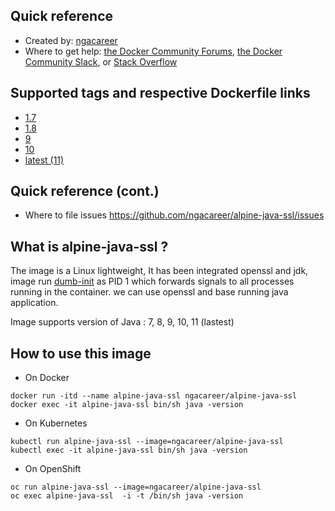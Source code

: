## Quick reference
- Created by: <a href="https://github.com/ngacareer">ngacareer</a>
- Where to get help: <a href="https://forums.docker.com/">the Docker Community Forums</a>, <a href="https://dockr.ly/slack">the Docker Community Slack</a>, or <a href="https://stackoverflow.com/search?tab=newest&amp;q=docker">Stack Overflow</a>

## Supported tags and respective Dockerfile links
- <a href="https://github.com/ngacareer/alpine-java-ssl/blob/1.7/Dockerfile">1.7</a>
- <a href="https://github.com/ngacareer/alpine-java-ssl/blob/1.8/Dockerfile">1.8</a>
- <a href="https://github.com/ngacareer/alpine-java-ssl/blob/9/Dockerfile">9</a>
- <a href="https://github.com/ngacareer/alpine-java-ssl/blob/10/Dockerfile">10</a>
- <a href="https://github.com/ngacareer/alpine-java-ssl/blob/main/Dockerfile">latest (11)</a>

## Quick reference (cont.)
- Where to file issues <a href="https://github.com/ngacareer/alpine-java-ssl/issues">https://github.com/ngacareer/alpine-java-ssl/issues</a>

## What is alpine-java-ssl ? 

The image is a Linux lightweight, It has been integrated openssl and jdk, image run <a href="https://github.com/Yelp/dumb-init">dumb-init</a> as PID 1 which forwards signals to all processes running in the container. we can use openssl and base running java application.

Image supports version of Java : 7, 8, 9, 10, 11 (lastest)

## How to use this image
- On Docker 
```
docker run -itd --name alpine-java-ssl ngacareer/alpine-java-ssl
docker exec -it alpine-java-ssl bin/sh java -version
 ```
 - On Kubernetes
 ```
kubectl run alpine-java-ssl --image=ngacareer/alpine-java-ssl
kubectl exec -it alpine-java-ssl bin/sh java -version
 ```
- On OpenShift
 ```
oc run alpine-java-ssl --image=ngacareer/alpine-java-ssl
oc exec alpine-java-ssl  -i -t /bin/sh java -version
 ```

